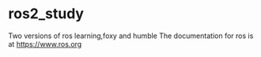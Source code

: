# ros2_study
Two versions of ros learning,foxy and humble
The documentation for ros is at https://www.ros.org
